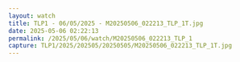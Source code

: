 ```yaml
---
layout: watch
title: TLP1 - 06/05/2025 - M20250506_022213_TLP_1T.jpg
date: 2025-05-06 02:22:13
permalink: /2025/05/06/watch/M20250506_022213_TLP_1
capture: TLP1/2025/202505/20250505/M20250506_022213_TLP_1T.jpg
---
```

